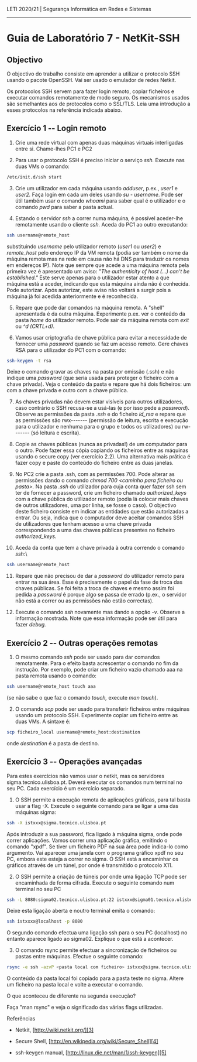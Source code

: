 LETI 2020/21 | Segurança Informática em Redes e Sistemas

---

# Guia de Laboratório 7 - NetKit-SSH

## Objectivo

O objectivo do trabalho consiste em aprender a utilizar o protocolo SSH
usando o pacote OpenSSH. Vai ser usado o emulador de redes Netkit.

Os protocolos SSH servem para fazer login remoto, copiar ficheiros e
executar comandos remotamente de modo seguro. Os mecanismos usados são
semelhantes aos de protocolos como o SSL/TLS. Leia uma introdução a
esses protocolos na referência indicada abaixo.

## Exercício 1 -- Login remoto

1.  Crie uma rede virtual com apenas duas máquinas virtuais interligadas
    entre si. Chame-lhes PC1 e PC2

2.  Para usar o protocolo SSH é preciso iniciar o serviço *ssh.* Execute
    nas duas VMs o comando:

```bash
/etc/init.d/ssh start
```

3.  Crie um utilizador em cada máquina usando *adduser*, p.ex., *user1*
    e *user2.* Faça login em cada um deles usando *su - username*. Pode
    ser útil também usar o comando *whoami* para saber qual é o
    utilizador e o comando *pwd* para saber a pasta actual.

4.  Estando o servidor *ssh* a correr numa máquina, é possível
    aceder-lhe remotamente usando o cliente *ssh.* Aceda do PC1 ao outro
    executando:

```bash
ssh username@remote_host
```

substituindo *username* pelo utilizador remoto (*user1* ou *user2*) e
*remote_host* pelo endereço IP da VM remota (podia ser também o nome da
máquina remota mas na rede em causa não há DNS para traduzir os nomes em
endereços IP). Note que sempre que acede a uma máquina remota pela
primeira vez é apresentado um aviso: *"The authenticity of host (...)
can\'t be established."* Este serve apenas para o utilizador estar
atento a que máquina está a aceder, indicando que esta máquina ainda não
é conhecida. Pode autorizar. Após autorizar, este aviso não voltará a
surgir pois a máquina já foi acedida anteriormente e é reconhecida.

5.  Repare que pode dar comandos na máquina remota. A "shell"
    apresentada é da outra máquina. Experimente p.ex. ver o conteúdo da
    pasta *home* do utilizador remoto. Pode sair da máquina remota com
    *exit* ou *\^d (CRTL+d)*.

6.  Vamos usar criptografia de chave pública para evitar a necessidade
    de fornecer uma *password* quando se faz um acesso remoto. Gere
    chaves RSA para o utilizador do PC1 com o comando:

```bash
ssh-keygen -t rsa
```

Deixe o comando gravar as chaves na pasta por omissão (.ssh) e não
indique uma *password* (que seria usada para proteger o ficheiro com a
chave privada). Veja o conteúdo da pasta e repare que há dois ficheiros:
um com a chave privada e outro com a chave pública.

7.  As chaves privadas não devem estar visíveis para outros
    utilizadores, caso contrário o SSH recusa-se a usá-las (e por isso
    pede a *password*). Observe as permissões da pasta *.ssh* e do
    ficheiro *id_rsa* e repare que as permissões são rwx\-\-\-\-\-\--
    (permissão de leitura, escrita e execução para o utilizador e
    nenhuma para o grupo e todos os utilizadores) ou rw\-\-\-\-\-\-- (só
    leitura e escrita).

8.  Copie as chaves públicas (nunca as privadas!) de um computador para
    o outro. Pode fazer essa cópia copiando os ficheiros entre as
    máquinas usando o secure copy (ver exercício 2.2). Uma alternativa
    mais prática é fazer copy e paste do conteúdo do ficheiro entre as
    duas janelas.

9.  No PC2 crie a pasta .ssh, com as permissões 700. Pode alterar as
    permissões dando o comando *chmod 700 \<caminho para ficheiro ou
    pasta\>.* Na pasta *.ssh* do utilizador para cuja conta quer fazer
    ssh sem ter de fornecer a password, crie um ficheiro chamado
    *authorized_keys* com a chave pública do utilizador remoto (podia lá
    colocar mais chaves de outros utilizadores, uma por linha, se fosse
    o caso). O objectivo deste ficheiro consiste em indicar as entidades
    que estão autorizadas a entrar. Ou seja, indica que o computador
    deve aceitar comandos SSH de utilizadores que tenham acesso a uma
    chave privada correspondendo a uma das chaves públicas presentes no
    ficheiro *authorized_keys.*

10. Aceda da conta que tem a chave privada à outra correndo o comando
    *ssh:*\
```bash
ssh username@remote_host
```

11. Repare que não precisou de dar a *password* do utilizador remoto
    para entrar na sua área. Esse é precisamente o papel da fase de
    troca das chaves públicas. Se foi feita a troca de chaves e mesmo
    assim foi pedida a *password* é porque algo se passa de errado
    (p.ex., o servidor não está a correr ou as permissões não estão
    correctas).

12. Execute o comando *ssh* novamente mas dando a opção *-v*. Observe a
    informação mostrada. Note que essa informação pode ser útil para
    fazer *debug.*

## Exercício 2 -- Outras operações remotas

1.  O mesmo comando *ssh* pode ser usado para dar comandos remotamente.
    Para o efeito basta acrescentar o comando no fim da instrução. Por
    exemplo, pode criar um ficheiro vazio chamado aaa na pasta remota
    usando o comando:

```bash
ssh username@remote_host touch aaa
```

(se não sabe o que faz o comando *touch,* execute *man touch*).

2.  O comando *scp* pode ser usado para transferir ficheiros entre
    máquinas usando um protocolo SSH. Experimente copiar um ficheiro
    entre as duas VMs. A sintaxe é:

```bash
scp ficheiro_local username@remote_host:destination
```

onde *destination* é a pasta de destino.

## Exercício 3 -- Operações avançadas

Para estes exercícios não vamos usar o netkit, mas os servidores
sigma.tecnico.ulisboa.pt. Deverá executar os comandos num terminal no
seu PC. Cada exercício é um exercício separado.

1.  O SSH permite a execução remota de aplicações gráficas, para tal
    basta usar a flag -X. Execute o seguinte comando para se ligar a uma
    das máquinas sigma:

```bash
ssh -X istxxx@sigma.tecnico.ulisboa.pt
```

Após introduzir a sua password, fica ligado à máquina sigma, onde pode
correr aplicações. Vamos correr uma aplicação gráfica, emitindo o
comando "xpdf". Se tiver um ficheiro PDF na sua área pode indica-lo como
argumento. Vai aparecer uma janela com o programa gráfico xpdf no seu
PC, embora este esteja a correr no sigma. O SSH está a encaminhar os
gráficos através de um túnel, por onde é transmitido o protocolo X11.

2.  O SSH permite a criação de túneis por onde uma ligação TCP pode ser
    encaminhada de forma cifrada. Execute o seguinte comando num
    terminal no seu PC

```bash
ssh -L 8080:sigma02.tecnico.ulisboa.pt:22 istxxx@sigma01.tecnico.ulisboa.pt
```

Deixe esta ligação aberta e noutro terminal emita o comando:

```bash
ssh istxxxx@localhost -p 8080
```

O segundo comando efectua uma ligação ssh para o seu PC (localhost) no
entanto aparece ligado ao sigma02. Explique o que está a acontecer.

3.  O comando rsync permite efectuar a sincronização de ficheiros ou
    pastas entre máquinas. Efectue o seguinte comando:

```bash
rsync -e ssh -azvP <pasta local com ficheiro> istxxx@sigma.tecnico.ulisboa.pt:teste
```

O conteúdo da pasta local foi copiado para a pasta teste no sigma.
Altere um ficheiro na pasta local e volte a executar o comando.

O que aconteceu de diferente na segunda execução?

Faça "man rsync" e veja o significado das várias flags utilizadas.

Referências

-   Netkit, [http://wiki.netkit.org/][3]

-   Secure Shell, [http://en.wikipedia.org/wiki/Secure_Shell][4]

-   ssh-keygen manual, [http://linux.die.net/man/1/ssh-keygen][5]

  [3]: http://wiki.netkit.org/
  [4]: http://en.wikipedia.org/wiki/Secure_Shell
  [5]: http://linux.die.net/man/1/ssh-keygen
